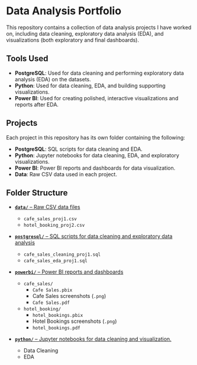 # Data Analysis Portfolio

This repository contains a collection of data analysis projects I have worked on, including data cleaning, exploratory data analysis (EDA), and visualizations (both exploratory and final dashboards).

## Tools Used
- **PostgreSQL**: Used for data cleaning and performing exploratory data analysis (EDA) on the datasets.
- **Python**: Used for data cleaning, EDA, and building supporting visualizations.
- **Power BI**: Used for creating polished, interactive visualizations and reports after EDA.

## Projects
Each project in this repository has its own folder containing the following:
- **PostgreSQL**: SQL scripts for data cleaning and EDA.
- **Python**: Jupyter notebooks for data cleaning, EDA, and exploratory visualizations.
- **Power BI**: Power BI reports and dashboards for data visualization.
- **Data**: Raw CSV data used in each project.

## Folder Structure

- [**`data/`** – Raw CSV data files](https://github.com/FeaInGithub/data-analysis/tree/main/data)  
  - `cafe_sales_proj1.csv`  
  - `hotel_booking_proj2.csv`

- [**`postgresql/`** – SQL scripts for data cleaning and exploratory data analysis](https://github.com/FeaInGithub/data-analysis/tree/main/postgresql)  
  - `cafe_sales_cleaning_proj1.sql`  
  - `cafe_sales_eda_proj1.sql`

- [**`powerbi/`** – Power BI reports and dashboards](https://github.com/FeaInGithub/data-analysis/tree/main/powerbi)  
  - `cafe_sales/`  
    - `Cafe Sales.pbix`  
    - Cafe Sales screenshots (`.png`)  
    - `Cafe Sales.pdf`  
  - `hotel_booking/`  
    - `hotel_bookings.pbix`  
    - Hotel Bookings screenshots (`.png`)  
    - `hotel_bookings.pdf`
- [**`python/`** – Jupyter notebooks for data cleaning and visualization.](https://github.com/FeaInGithub/data-analysis/tree/main/python)  
  - Data Cleaning
  - EDA
